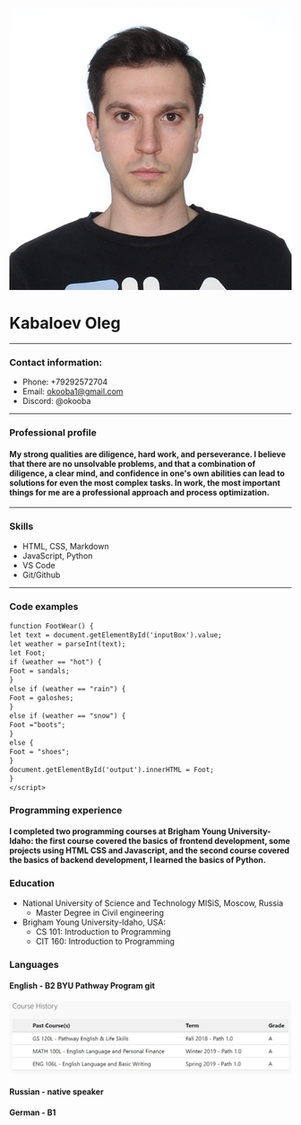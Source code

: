 ![photo](logo.png.png)
# Kabaloev Oleg

---
### Contact information:
 * Phone: +79292572704
 * Email: okooba1@gmail.com
 * Discord: @okooba

---
### Professional profile
#### My strong qualities are diligence, hard work, and perseverance. I believe that there are no unsolvable problems, and that a combination of diligence, a clear mind, and confidence in one's own abilities can lead to solutions for even the most complex tasks. In work, the most important things for me are a professional approach and process optimization.
---
### Skills
* HTML, CSS, Markdown
* JavaScript, Python
* VS Code
* Git/Github
 ---
### Code examples 
```
function FootWear() {
let text = document.getElementById('inputBox').value;
let weather = parseInt(text);
let Foot;
if (weather == "hot") {
Foot = sandals;
} 
else if (weather == "rain") { 
Foot = galoshes;
} 
else if (weather == "snow") {
Foot ="boots";
} 
else { 
Foot = "shoes";
} 
document.getElementById('output').innerHTML = Foot;
} 
</script> 
```

### Programming experience
#### I completed two programming courses at Brigham Young University-Idaho: the first course covered the basics of frontend development, some projects using HTML CSS and Javascript, and the second course covered the basics of backend development, I learned the basics of Python.

### Education 
* National University of Science and Technology MISiS, Moscow, Russia
    + Master Degree in Civil engineering 
* Brigham Young University-Idaho, USA:
    + CS 101: Introduction to Programming
    + CIT 160: Introduction to Programming

### Languages 
#### English - B2 BYU Pathway Program git 
![photo](english.png)
#### Russian - native speaker 
#### German - B1 
